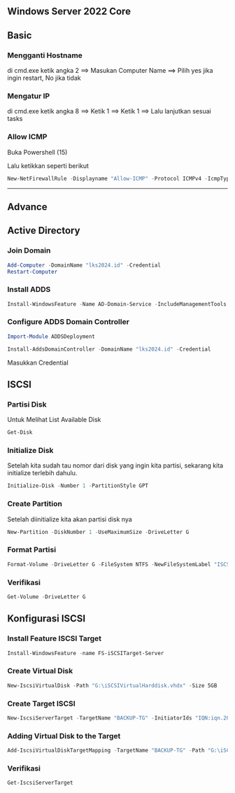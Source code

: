 ## Windows Server 2022 Core
## Basic
### Mengganti Hostname
di cmd.exe ketik angka 2 ==> Masukan Computer Name ==> Pilih yes jika ingin restart, No jika tidak
### Mengatur IP
di cmd.exe ketik angka 8 ==> Ketik 1 ==> Ketik 1 ==> Lalu lanjutkan sesuai tasks
### Allow ICMP
Buka Powershell (15)

Lalu ketikkan seperti berikut
```powershell
New-NetFirewallRule -Displayname "Allow-ICMP" -Protocol ICMPv4 -IcmpType 8 -Direction Inbound -Action Allow
```
---

## Advance
## Active Directory 
### Join Domain
```powershell
Add-Computer -DomainName "lks2024.id" -Credential
Restart-Computer
````
### Install ADDS
```powershell
Install-WindowsFeature -Name AD-Domain-Service -IncludeManagementTools
```
### Configure ADDS Domain Controller
```powershell
Import-Module ADDSDeployment

Install-AddsDomainController -DomainName "lks2024.id" -Credential
```
Masukkan Credential
## ISCSI
### Partisi Disk
Untuk Melihat List Available Disk
```powershell
Get-Disk
```
### Initialize Disk
Setelah kita sudah tau nomor dari disk yang ingin kita partisi, sekarang kita initialize terlebih dahulu.
```powershell
Initialize-Disk -Number 1 -PartitionStyle GPT
```
### Create Partition
Setelah diinitialize kita akan partisi disk nya
```powershell
New-Partition -DiskNumber 1 -UseMaximumSize -DriveLetter G
```
### Format Partisi
```powershell
Format-Volume -DriveLetter G -FileSystem NTFS -NewFileSystemLabel "ISCSI"
```
### Verifikasi
```powershell
Get-Volume -DriveLetter G
```

## Konfigurasi ISCSI
### Install Feature ISCSI Target
```powershell
Install-WindowsFeature -name FS-iSCSITarget-Server
```
### Create Virtual Disk
```powershell
New-IscsiVirtualDisk -Path "G:\iSCSIVirtualHarddisk.vhdx" -Size 5GB
```
### Create Target ISCSI
```powershell
New-IscsiServerTarget -TargetName "BACKUP-TG" -InitiatorIds "IQN:iqn.2024-08.com.example:WINSRV1"
```
### Adding Virtual Disk to the Target
```powershell
Add-IscsiVirtualDiskTargetMapping -TargetName "BACKUP-TG" -Path "G:\iSCSIVirtualHarddisk.vhdx"
```
### Verifikasi
```powershell
Get-IscsiServerTarget
```
